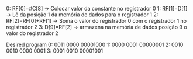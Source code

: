 
0: RF[0]=#C[8] -> Colocar valor da constante no registrador 0
1: RF[1]=D[1] -> Lê da posição 1 da memória de dados para o registrador 1
2: RF[2]=RF[0]+RF[1] -> Soma o valor do registrador 0 com o registrador 1 no registrador 2
3: D[9]=RF[2] -> armazena na memória de dados posição 9 o valor do registrador 2

Desired program 
0: 0011 0000 00001000
1: 0000 0001 00000001
2: 0010 0010 0000 0001
3: 0001 0010 00001001